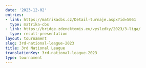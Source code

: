 ```yaml
---
date: '2023-12-02'
entries:
- link: https://matrikacbs.cz/Detail-turnaje.aspx?id=5061
  type: matrika-cbs
- link: https://bridge.zdenektomis.eu/vysledky/2023/3-liga/
  type: result-presentation
layout: tournament
slug: 3rd-national-league-2023
title: 3rd National League
translationKey: 3rd-national-league-2023
type: tournament
---
```


